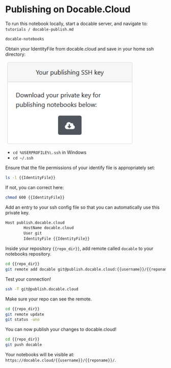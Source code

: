 # Publishing on Docable.Cloud

To run this notebook locally, start a docable server, and navigate to:
`tutorials / docable-publish.md`

```bash
docable-notebooks
```

Obtain your IdentityFile from docable.cloud and save in your home ssh directory:

![download-key](../imgs/download-key.png)

* `cd %USERPROFILE%\.ssh` in Windows
* `cd ~/.ssh`

Ensure that the file permissions of your identify file is appropriately set:

```bash |{type:'command', variables: 'IdentityFile, repo_dir'}
ls -l {{IdentityFile}}
```

If not, you can correct here:

```bash |{type:'command', variables: 'IdentityFile'}
chmod 600 {{IdentityFile}}
```

Add an entry to your ssh config file so that you can automatically use this private key.

```bash |{type:'file', path: '~/.ssh/config', mode: 'append', variables: 'IdentityFile'}
Host publish.docable.cloud
        HostName docable.cloud
        User git
        IdentityFile {{IdentityFile}}
```

Inside your repository `{{repo_dir}}`, add remote called `docable` to your notebooks repository.

```bash |{type:'command', variables: 'username, reponame, repo_dir'}
cd {{repo_dir}}
git remote add docable git@publish.docable.cloud:{{username}}/{{reponame}}.git
```

Test your connection!
```bash |{type:'command'}
ssh -T git@publish.docable.cloud
```

Make sure your repo can see the remote.

```bash |{type:'command', variables: 'repo_dir'}
cd {{repo_dir}}
git remote update
git status -uno
```

You can now publish your changes to docable.cloud!

```bash |{type:'command', variables: 'repo_dir', failed_when:'exitCode!=0'}
cd {{repo_dir}}
git push docable
```

Your notebooks will be visible at: `https://docable.cloud/{{username}}/{{reponame}}/`.